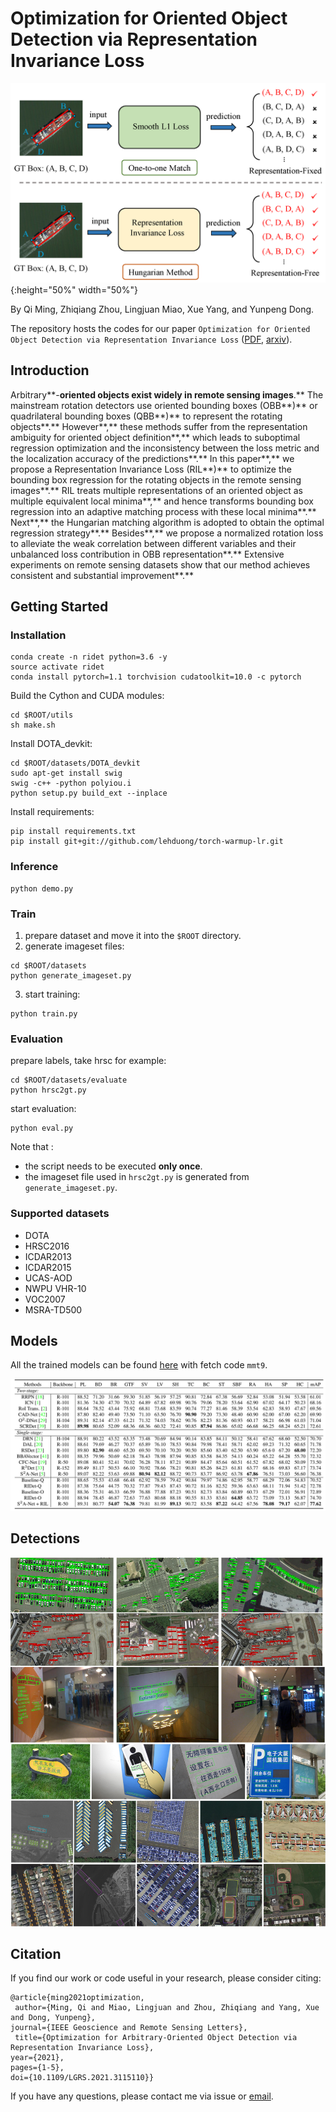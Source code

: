 # Optimization for Oriented Object Detection via Representation Invariance Loss
![RIL](https://github.com/ming71/RIDet/blob/RIDet-pytorch/pics/RIL.png){:height="50%" width="50%"}

By Qi Ming, Zhiqiang Zhou, Lingjuan Miao, Xue Yang, and Yunpeng Dong.

The repository hosts the codes for our paper `Optimization for Oriented Object Detection via Representation Invariance Loss` ([PDF](https://ieeexplore.ieee.org/document/9555916), [arxiv](https://arxiv.org/abs/2103.11636)). 


## Introduction
Arbitrary**-**oriented objects exist widely in remote sensing images**.** The mainstream rotation detectors use oriented bounding boxes (OBB**)** or quadrilateral bounding boxes (QBB**)** to represent the rotating objects**.** However**,** these methods suffer from the representation ambiguity for oriented object definition**,** which leads to suboptimal regression optimization and the inconsistency between the loss metric and the localization accuracy of the predictions**.** In this paper**,** we propose a Representation Invariance Loss (RIL**)** to optimize the bounding box regression for the rotating objects in the remote sensing images**.** RIL treats multiple representations of an oriented object as multiple equivalent local minima**,** and hence transforms bounding box regression into an adaptive matching process with these local minima**.** Next**,** the Hungarian matching algorithm is adopted to obtain the optimal regression strategy**.** Besides**,** we propose a normalized rotation loss to alleviate the weak correlation between different variables and their unbalanced loss contribution in OBB representation**.** Extensive experiments on remote sensing datasets show that our method achieves consistent and substantial improvement**.** 



## Getting Started

### Installation
```
conda create -n ridet python=3.6 -y
source activate ridet
conda install pytorch=1.1 torchvision cudatoolkit=10.0 -c pytorch
```
Build the Cython  and CUDA modules:
```
cd $ROOT/utils
sh make.sh
```
Install DOTA_devkit:
```
cd $ROOT/datasets/DOTA_devkit
sudo apt-get install swig
swig -c++ -python polyiou.i
python setup.py build_ext --inplace
```
Install requirements:
```
pip install requirements.txt
pip install git+git://github.com/lehduong/torch-warmup-lr.git
```

### Inference
```
python demo.py
```

### Train
1. prepare dataset and move it into the `$ROOT` directory.
2. generate imageset files:
```
cd $ROOT/datasets
python generate_imageset.py
```
3. start training:
```
python train.py
```
### Evaluation
prepare labels, take hrsc for example:
```
cd $ROOT/datasets/evaluate
python hrsc2gt.py
```
start evaluation:
```
python eval.py
```
Note that :

- the script  needs to be executed **only once**.
- the imageset file used in `hrsc2gt.py` is generated from `generate_imageset.py`.


### Supported datasets
* DOTA
* HRSC2016
* ICDAR2013
* ICDAR2015
* UCAS-AOD
* NWPU VHR-10
* VOC2007
* MSRA-TD500


## Models
All the trained models can be found [here](https://pan.baidu.com/s/1y84hVR0RYYONGJDs8SQJAg) with fetch code `mmt9`.

![SOTA](https://github.com/ming71/RIDet/blob/RIDet-pytorch/pics/performance.png)

## Detections

![Dets](https://github.com/ming71/RIDet/blob/RIDet-pytorch/pics/DOTA.jpg)

## Citation

If you find our work or code useful in your research, please consider citing:


```
@article{ming2021optimization, 
 author={Ming, Qi and Miao, Lingjuan and Zhou, Zhiqiang and Yang, Xue and Dong, Yunpeng}, 
journal={IEEE Geoscience and Remote Sensing Letters}, 
 title={Optimization for Arbitrary-Oriented Object Detection via Representation Invariance Loss}, 
year={2021}, 
pages={1-5}, 
doi={10.1109/LGRS.2021.3115110}}
```

If you have any questions, please contact me via issue or [email](mq_chaser@126.com).
